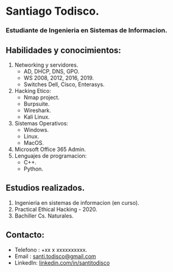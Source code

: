 # Santiago Todisco.
### Estudiante de Ingenieria en Sistemas de Informacion.

## Habilidades y conocimientos:
1. Networking y servidores.
	- AD, DHCP, DNS, GPO.
	- WS 2008, 2012, 2016, 2019.
	- Switches Dell, Cisco, Enterasys.
2. Hacking Etico:
	- Nmap project.
	- Burpsuite.
	- Wireshark.
	- Kali Linux.
3. Sistemas Operativos:
	- Windows.
	- Linux.
	- MacOS.
4. Microsoft Office 365 Admin.
5. Lenguajes de programacion:
	- C++.
	- Python.

## Estudios realizados.
1. Ingenieria en sistemas de informacion (en curso).
2. Practical Ethical Hacking - 2020.
3. Bachiller Cs. Naturales.

## Contacto:
- Telefono : +xx x xxxxxxxxxx.
- Email : [santi.todisco@gmail.com](mailto:santi.todisco@gmail.com)
- LinkedIn: [linkedin.com/in/santitodisco](https://www.linkedin.com/in/santitodisco)
